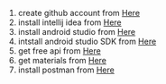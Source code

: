 1. create github account from [Here](https://github.com/join)
2. install intellij idea from [Here](https://dl4.soft98.ir/programing/JetBrains.IntelliJ.IDEA.2023.3.4.exe?1709514527)
3. install android studio from [Here](https://dl2.soft98.ir/mobile/Android.Studio.2023.2.1.23.x64.rar?1709514664)
4. intstall android studio SDK from [Here](https://dl2.soft98.ir/mobile/Android.SDK.Tools.26.1.1.rar?1709514655)
5. get free api from [Here](https://rapidapi.com/collection/list-of-free-apis)
6. get materials from [Here](https://m3.material.io/)
7. install postman from [Here](https://dl.pstmn.io/download/latest/win64)